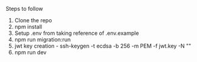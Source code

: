 Steps to follow 

1) Clone the repo
2) npm install
3) Setup .env from taking reference of .env.example
4) npm run migration:run
5) jwt key creation - ssh-keygen -t ecdsa -b 256 -m PEM -f jwt.key -N "" 
6) npm run dev